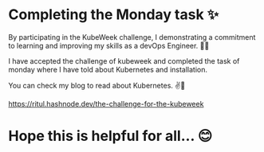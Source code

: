 # Completing the Monday task ✨

By participating in the KubeWeek challenge, I demonstrating a commitment to learning and improving my skills as a devOps Engineer. 🚀🚀

I have accepted the challenge of kubeweek and completed the task of monday where I have told about Kubernetes and installation. 

You can check my blog to read about Kubernetes. ✌️🧠

https://ritul.hashnode.dev/the-challenge-for-the-kubeweek

# Hope this is helpful for all... 😊
 
